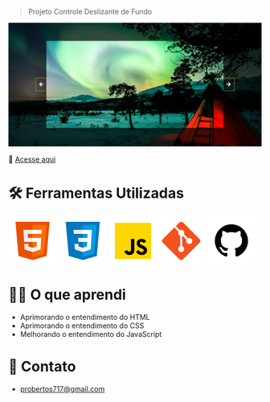 > Projeto Controle Deslizante de Fundo

![preview](./.github/preview.png)

 🔗 [Acesse aqui](https://prdsilva80.github.io/controle-deslizante-de-fundo/)

# 🛠️ Ferramentas Utilizadas

![preview](./.github/html-5.svg) ![preview](./.github/css3.svg) ![preview](./.github/javascript.svg)![preview](./.github/git.svg) ![preview](./.github/github.svg)

# 👨‍🎓 O que aprendi

- Aprimorando o entendimento do HTML
- Aprimorando o entendimento do CSS
- Melhorando o entendimento do JavaScript

# 📧 Contato

- probertos717@gmail.com
